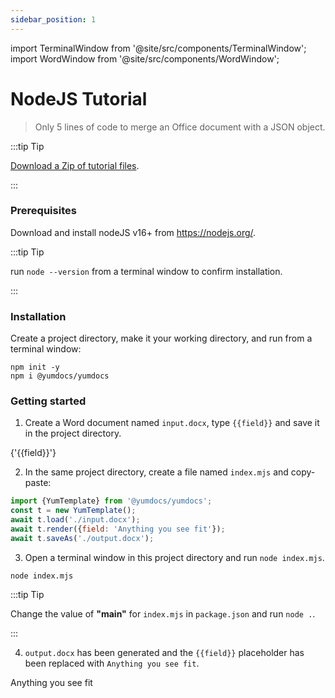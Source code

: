 ```yaml
---
sidebar_position: 1
---
```


import TerminalWindow from '@site/src/components/TerminalWindow';
import WordWindow from '@site/src/components/WordWindow';

# NodeJS Tutorial

> Only 5 lines of code to merge an Office document with a JSON object.

:::tip Tip

[Download a Zip of tutorial files](./assets/01-nodejs-tutorial.zip).

::: 

### Prerequisites

Download and install nodeJS v16+ from https://nodejs.org/.

:::tip Tip

run `node --version` from a terminal window to confirm installation.

:::

### Installation

Create a project directory, make it your working directory, and run from a terminal window:

<TerminalWindow>

```
npm init -y
npm i @yumdocs/yumdocs
```

</TerminalWindow>

### Getting started

1) Create a Word document named `input.docx`, type `{{field}}` and save it in the project directory.

<WordWindow title="input.docx">
{'{{field}}'}
</WordWindow>

2) In the same project directory, create a file named `index.mjs` and copy-paste:

```js showLineNumbers title=index.mjs
import {YumTemplate} from '@yumdocs/yumdocs';
const t = new YumTemplate();
await t.load('./input.docx');
await t.render({field: 'Anything you see fit'});
await t.saveAs('./output.docx');
```

3) Open a terminal window in this project directory and run `node index.mjs`.

<TerminalWindow>

```
node index.mjs
```

</TerminalWindow>

:::tip Tip

Change the value of **"main"** for `index.mjs` in `package.json` and run `node .`.

:::

4) `output.docx` has been generated and the `{{field}}` placeholder has been replaced with `Anything you see fit`.

<WordWindow title="output.docx">
Anything you see fit
</WordWindow>